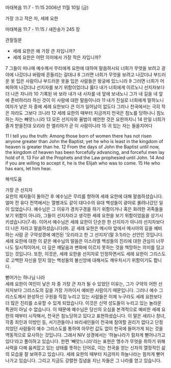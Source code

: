 마태복음 11:7 - 11:15 
2006년 11월 10일 (금)

가장 크고 작은 자, 세례 요한



마태복음 11:7 - 11:15 / 새찬송가 245 장


관찰질문
- 세례 요한은 왜 가장 큰 자입니까?
- 세례 요한은 어떤 의미에서 가장 작은 자입니까?

7 그들이 떠나매 예수께서 무리에게 요한에 대하여 말씀하시되 너희가 무엇을 보려고 광야에 나갔더냐 바람에 흔들리는 갈대냐 8 그러면 너희가 무엇을 보려고 나갔더냐 부드러운 옷 입은 사람이냐 부드러운 옷을 입은 사람들은 왕궁에 있느니라 9 그러면 너희가 어찌하여 나갔더냐 선지자를 보기 위함이었더냐 옳다 내가 너희에게 이르노니 선지자보다 더 나은 자니라 10 기록된 바 보라 내가 내 사자를 네 앞에 보내노니 그가 네 길을 네 앞에 준비하리라 하신 것이 이 사람에 대한 말씀이니라 11 내가 진실로 너희에게 말하노니 여자가 낳은 자 중에 세례 요한보다 큰 이가 일어남이 없도다 그러나 천국에서는 극히 작은 자라도 그보다 크니라 12 세례 요한의 때부터 지금까지 천국은 침노를 당하나니 침노하는 자는 빼앗느니라 13 모든 선지자와 율법이 예언한 것은 요한까지니 14 만일 너희가 즐겨 받을진대 오리라 한 엘리야가 곧 이 사람이니라 15 귀 있는 자는 들을지어다  

11  I tell you the truth: Among those born of women there has not risen anyone greater than John the Baptist; yet he who is least in the kingdom of heaven is greater than he. 12  From the days of John the Baptist until now, the kingdom of heaven has been forcefully advancing, and forceful men lay hold of it. 13  For all the Prophets and the Law prophesied until John. 14  And if you are willing to accept it, he is the Elijah who was to come. 15  He who has ears, let him hear.

해석도움





가장 큰 선지자  
요한의 제자들이 돌아간 후 예수님은 무리를 향하여 세례 요한에 대해 말씀하셨습니다. 얼마 전 유다 전역에서는 열병과도 같이 대다수의 유대 백성들이 광야로 몰려나갔던 일이 있었습니다. 예수님은 그 이유가 경치구경을 하기 위함이거나 혹은 화려한 귀족들을 보기 위함이 아니라, 그들이 선지자라고 생각한 세례 요한을 보기 위함이었음을 상기시키셨습니다(7-8). 이어서 예수님은 세례 요한이 단순한 한 선지자가 아니라 선지자보다 더 나은 자라고 말씀하셨습니다(9). 곧 세례 요한은 메시야 앞에서 메시야의 길을 예비하는 사람 곧 구약성경에 예언된 ‘오리라고 한 그 선지자’(말 3:1)라는 선언인 것입니다. 세례 요한에 대한 이 같은 예수님의 말씀은 이스라엘 백성들의 진리에 대한 관심이 너무나도 일시적이어서, 더 깊은 깨달음과 변화에 이르지 못하는 것을 책망하는 의미를 담고 있는 것입니다. 또한, 이것은, 세례 요한을 선지자로 인정하면서도 세례 요한이 그리스도로 고백한 자신을 믿지 않는 백성들의 불신앙에 대해서도 깨우치시기 위함이기도 합니다.    

뻗어가는 하나님 나라  
세례 요한이 여인이 낳은 자 중 가장 큰 자가 될 수 있었던 이유는, 그가 구약의 어떤 선지자보다 그리스도의 길을 가장 가까이서 예비한 사람이기 때문입니다. 그러나 예수 그리스도께서 완성하신 구원을 직접 누리고 있는 사람들은 이제 누구라도 세례 요한보다 더 많은 진리를 소유할 수 있게 되었습니다. 이것은 신약 성도들이 누리고 있는 놀라운 특권이 아닐 수 없습니다. 이 때문에 예수님은 당신의 오심을 본격적으로 예비한 세례 요한의 때부터 시작해서, 천국은 침노당하고 있다고 표현하셨습니다. 이 말은 세리나 창녀, 각종 죄인과 이방인 등, 서기관들이나 바리새인들이 천국에 참여할 권리가 없다고 단정지었던 사람들이 예수 그리스도를 통하여 아무런 값도 없이 천국에 들어가게 되는 것을 역동적으로 묘사하는 것입니다. 그래서 NIV 성경에서는 ‘하늘나라가 힘차게 뻗어나가고 있다’라고 풀이하고 있습니다. 한편 ‘빼앗느니라’라는 표현은 맹수가 무엇을 취하기 위해 사력을 다해 움켜잡고 있는 상태를 뜻하는 단어로, 이는 천국을 얻는 신자의 열정적인 삶의 모습을 잘 보여주고 있습니다. 세례 요한의 때부터 지금까지 하늘나라는 힘차게 뻗어나가고 있습니다. 그리고 지금도 강렬한 집념을 지닌 자들은 그 나라를 얻고 있습니다.